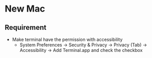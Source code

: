New Mac
=======

Requirement 
-----------

- Make terminal have the permission with accessibility
	- System Preferences -> Security & Privacy -> Privacy (Tab) -> Accessibility -> Add Terminal.app and check the checkbox

